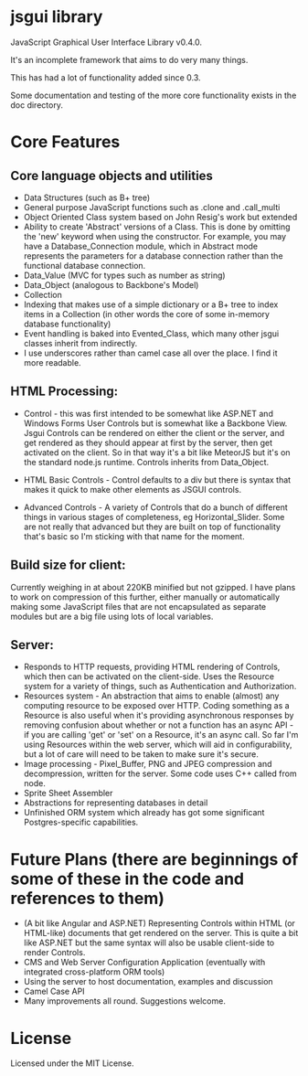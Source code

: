 jsgui library
=============

JavaScript Graphical User Interface Library v0.4.0.

It's an incomplete framework that aims to do very many things.

This has had a lot of functionality added since 0.3.

Some documentation and testing of the more core functionality exists in the doc directory.

# Core Features

## Core language objects and utilities

-   Data Structures (such as B+ tree)
-   General purpose JavaScript functions such as .clone and .call_multi
-   Object Oriented Class system based on John Resig's work but extended
-   Ability to create 'Abstract' versions of a Class. This is done by omitting the 'new' keyword when using the constructor. For example, you may have a Database_Connection module, which in Abstract mode represents the parameters for a database connection rather than the functional database connection.
-   Data_Value (MVC for types such as number as string)
-   Data_Object (analogous to Backbone's Model)
-   Collection
-   Indexing that makes use of a simple dictionary or a B+ tree to index items in a Collection (in other words the core of some in-memory database functionality)
-   Event handling is baked into Evented_Class, which many other jsgui classes inherit from indirectly.
-   I use underscores rather than camel case all over the place. I find it more readable.

## HTML Processing:

-   Control - this was first intended to be somewhat like ASP.NET and Windows Forms User Controls but is somewhat like a Backbone View. Jsgui Controls can be rendered on either the client or the server, and get rendered as they should appear at first by the server, then get activated on the client. So in that way it's a bit like MeteorJS but it's on the standard node.js runtime. Controls inherits from Data_Object.

-   HTML Basic Controls - Control defaults to a div but there is syntax that makes it quick to make other elements as JSGUI controls.
-   Advanced Controls - A variety of Controls that do a bunch of different things in various stages of completeness, eg Horizontal_Slider. Some are not really that advanced but they are built on top of functionality that's basic so I'm sticking with that name for the moment.

## Build size for client:

Currently weighing in at about 220KB minified but not gzipped. I have plans to work on compression of this further, either manually or automatically making some JavaScript files that are not encapsulated as separate modules but are a big file using lots of local variables.

## Server:

-   Responds to HTTP requests, providing HTML rendering of Controls, which then can be activated on the client-side. Uses the Resource system for a variety of things, such as Authentication and Authorization.
-   Resources system - An abstraction that aims to enable (almost) any computing resource to be exposed over HTTP. Coding something as a Resource is also useful when it's providing asynchronous responses by removing confusion about whether or not a function has an async API - if you are calling 'get' or 'set' on a Resource, it's an async call. So far I'm using Resources within the web server, which will aid in configurability, but a lot of care will need to be taken to make sure it's secure.
-   Image processing - Pixel_Buffer, PNG and JPEG compression and decompression, written for the server. Some code uses C++ called from node.
-   Sprite Sheet Assembler
-   Abstractions for representing databases in detail
-   Unfinished ORM system which already has got some significant Postgres-specific capabilities.

# Future Plans (there are beginnings of some of these in the code and references to them)

-   (A bit like Angular and ASP.NET) Representing Controls within HTML (or HTML-like) documents that get rendered on the server. This is quite a bit like ASP.NET but the same syntax will also be usable client-side to render Controls.
-   CMS and Web Server Configuration Application (eventually with integrated cross-platform ORM tools)
-   Using the server to host documentation, examples and discussion
-   Camel Case API
-   Many improvements all round. Suggestions welcome.

# License

Licensed under the MIT License.